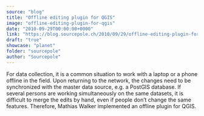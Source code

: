 ```yaml
---
source: "blog"
title: "Offline editing plugin for QGIS"
image: "offline-editing-plugin-for-qgis"
date: "2010-09-29T00:00:00+0000"
link: "https://blog.sourcepole.ch/2010/09/29/offline-editing-plugin-for-qgis/"
draft: "true"
showcase: "planet"
folder: "sourcepole"
author: "Sourcepole"
---
```


For data collection, it is a common situation to work with a laptop or a phone offline in the field. Upon returning to the network, the changes need to be synchronized with the master data source, e.g. a PostGIS database. If several persons are working simultaneously on the same datasets, it is difficult to merge the edits by hand, even if people don&rsquo;t change the same features.
Therefore, Mathias Walker implemented an offline plugin for QGIS.
